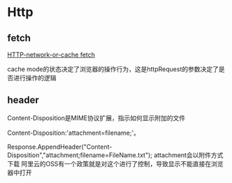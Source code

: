 # Http

## fetch

[HTTP-network-or-cache fetch](https://fetch.spec.whatwg.org/#http-network-or-cache-fetch)

cache mode的状态决定了浏览器的操作行为，这是httpRequest的参数决定了是否进行操作的逻辑

## header
Content-Disposition是MIME协议扩展，指示如何显示附加的文件

Content-Disposition:'attachment=filename;'。

Response.AppendHeader("Content-Disposition","attachment;filename=FileName.txt");
attachment会以附件方式下载
阿里云的OSS有一个政策就是对这个进行了控制，导致显示不能直接在浏览器中打开
